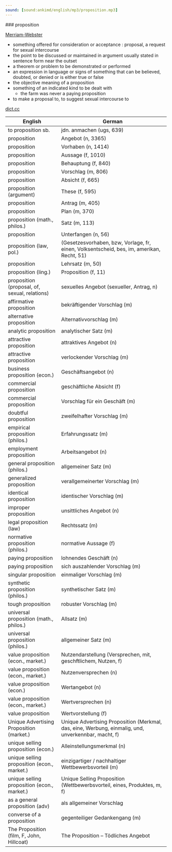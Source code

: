 ```yaml
---
sound: [sound:ankimd/english/mp3/proposition.mp3]
---
```


\### proposition

[Merriam-Webster](https://www.merriam-webster.com/dictionary/proposition)

- something offered for consideration or acceptance : proposal, a request for sexual intercourse
- the point to be discussed or maintained in argument usually stated in sentence form near the outset
- a theorem or problem to be demonstrated or performed
- an expression in language or signs of something that can be believed, doubted, or denied or is either true or false
- the objective meaning of a proposition
- something of an indicated kind to be dealt with
    - the farm was never a paying proposition
- to make a proposal to, to suggest sexual intercourse to

[dict.cc](https://www.dict.cc/proposition)

| English        | German       |
| -------------- | ------------ |
| to proposition sb. | jdn. anmachen (ugs, 639) |
| proposition | Angebot (n, 3365) |
| proposition | Vorhaben (n, 1414) |
| proposition | Aussage (f, 1010) |
| proposition | Behauptung (f, 840) |
| proposition | Vorschlag (m, 806) |
| proposition | Absicht (f, 665) |
| proposition (argument) | These (f, 595) |
| proposition | Antrag (m, 405) |
| proposition | Plan (m, 370) |
| proposition (math., philos.) | Satz (m, 113) |
| proposition | Unterfangen (n, 56) |
| proposition <prop> (law, pol.) |  (Gesetzesvorhaben, bzw, Vorlage, fr, einen, Volksentscheid, bes, im, amerikan, Recht, 51) |
| proposition | Lehrsatz (m, 50) |
| proposition (ling.) | Proposition (f, 11) |
| proposition (proposal, of, sexual, relations) | sexuelles Angebot (sexueller, Antrag, n) |
| affirmative proposition | bekräftigender Vorschlag (m) |
| alternative proposition | Alternativvorschlag (m) |
| analytic proposition | analytischer Satz (m) |
| attractive proposition | attraktives Angebot (n) |
| attractive proposition | verlockender Vorschlag (m) |
| business proposition (econ.) | Geschäftsangebot (n) |
| commercial proposition | geschäftliche Absicht (f) |
| commercial proposition | Vorschlag für ein Geschäft (m) |
| doubtful proposition | zweifelhafter Vorschlag (m) |
| empirical proposition (philos.) | Erfahrungssatz (m) |
| employment proposition | Arbeitsangebot (n) |
| general proposition (philos.) | allgemeiner Satz (m) |
| generalized proposition | verallgemeinerter Vorschlag (m) |
| identical proposition | identischer Vorschlag (m) |
| improper proposition | unsittliches Angebot (n) |
| legal proposition (law) | Rechtssatz (m) |
| normative proposition (philos.) | normative Aussage (f) |
| paying proposition | lohnendes Geschäft (n) |
| paying proposition | sich auszahlender Vorschlag (m) |
| singular proposition | einmaliger Vorschlag (m) |
| synthetic proposition (philos.) | synthetischer Satz (m) |
| tough proposition | robuster Vorschlag (m) |
| universal proposition (math., philos.) | Allsatz (m) |
| universal proposition (philos.) | allgemeiner Satz (m) |
| value proposition (econ., market.) | Nutzendarstellung (Versprechen, mit, geschftlichem, Nutzen, f) |
| value proposition (econ., market.) | Nutzenversprechen (n) |
| value proposition (econ.) | Wertangebot (n) |
| value proposition (econ., market.) | Wertversprechen (n) |
| value proposition | Wertvorstellung (f) |
| Unique Advertising Proposition <UAP> (market.) | Unique Advertising Proposition <UAP> (Merkmal, das, eine, Werbung, einmalig, und, unverkennbar, macht, f) |
| unique selling proposition <USP> (econ.) | Alleinstellungsmerkmal (n) |
| unique selling proposition <USP> (econ., market.) | einzigartiger / nachhaltiger Wettbewerbsvorteil (m) |
| unique selling proposition <USP> (econ., market.) | Unique Selling Proposition <USP> (Wettbewerbsvorteil, eines, Produktes, m, f) |
| as a general proposition (adv) | als allgemeiner Vorschlag |
| converse of a proposition | gegenteiliger Gedankengang (m) |
| The Proposition (film, F, John, Hillcoat) | The Proposition – Tödliches Angebot |

